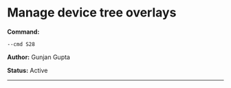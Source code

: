 # Manage device tree overlays
**Command:** 
~~~
--cmd S28
~~~

**Author:** Gunjan Gupta

**Status:** Active



***

